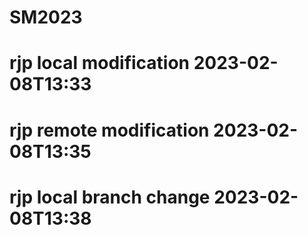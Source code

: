# SM2023
# rjp local modification 2023-02-08T13:33
# rjp remote modification 2023-02-08T13:35
# rjp local branch change 2023-02-08T13:38
